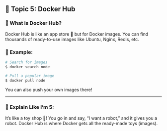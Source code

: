 
## 🧠 Topic 5: Docker Hub

### 📌 What is Docker Hub?
Docker Hub is like an app store 🛒 but for Docker images. You can find thousands of ready-to-use images like Ubuntu, Nginx, Redis, etc.

### 🧪 Example:
```bash
# Search for images
$ docker search node

# Pull a popular image
$ docker pull node
```

You can also push your own images there!

---
### 🍼 Explain Like I’m 5:
It’s like a toy shop 🧸! You go in and say, “I want a robot,” and it gives you a robot. Docker Hub is where Docker gets all the ready-made toys (images).